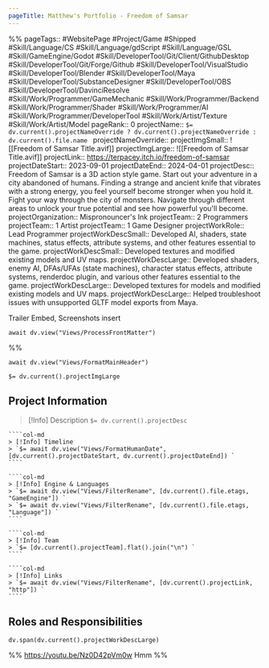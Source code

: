 ```yaml
---
pageTitle: Matthew's Portfolio - Freedom of Samsar
---
```

%%
pageTags:: #WebsitePage #Project/Game #Shipped #Skill/Language/CS #Skill/Language/gdScript #Skill/Language/GSL #Skill/GameEngine/Godot #Skill/DeveloperTool/Git/Client/GithubDesktop #Skill/DeveloperTool/Git/Forge/Github #Skill/DeveloperTool/VisualStudio #Skill/DeveloperTool/Blender #Skill/DeveloperTool/Maya #Skill/DeveloperTool/SubstanceDesigner #Skill/DeveloperTool/OBS #Skill/DeveloperTool/DavinciResolve #Skill/Work/Programmer/GameMechanic #Skill/Work/Programmer/Backend #Skill/Work/Programmer/Shader #Skill/Work/Programmer/AI #Skill/Work/Programmer/DeveloperTool #Skill/Work/Artist/Texture #Skill/Work/Artist/Model 
pageRank:: 0
projectName:: `$= dv.current().projectNameOverride ? dv.current().projectNameOverride : dv.current().file.name `
projectNameOverride:: 
projectImgSmall:: ![[Freedom of Samsar Title.avif]]
projectImgLarge:: ![[Freedom of Samsar Title.avif]]
projectLink:: https://terpacey.itch.io/freedom-of-samsar
projectDateStart:: 2023-09-01
projectDateEnd:: 2024-04-01
projectDesc:: Freedom of Samsar is a 3D action style game. Start out your adventure in a city abandoned of humans. Finding a strange and ancient knife that vibrates with a strong energy, you feel yourself become stronger when you hold it. Fight your way through the city of monsters. Navigate through different areas to unlock your true potential and see how powerful you'll become.
projectOrganization:: Mispronouncer's Ink
projectTeam:: 2 Programmers
projectTeam:: 1 Artist
projectTeam:: 1 Game Designer
projectWorkRole:: Lead Programmer
projectWorkDescSmall:: Developed AI, shaders, state machines, status effects, attribute systems, and other features essential to the game.
projectWorkDescSmall:: Developed textures and modified existing models and UV maps.
projectWorkDescLarge:: Developed shaders, enemy AI, DFAs/UFAs (state machines), character status effects, attribute systems, renderdoc plugin, and various other features essential to the game.
projectWorkDescLarge:: Developed textures for models and modified existing models and UV maps.
projectWorkDescLarge:: Helped troubleshoot issues with unsupported GLTF model exports from Maya.

Trailer Embed, Screenshots insert

```dataviewjs
await dv.view("Views/ProcessFrontMatter")
```
%%
```dataviewjs
await dv.view("Views/FormatMainHeader")
```
`$= dv.current().projectImgLarge `
## Project Information

> [!Info] Description
> `$= dv.current().projectDesc `

`````col
````col-md
> [!Info] Timeline
> `$= await dv.view("Views/FormatHumanDate", [dv.current().projectDateStart, dv.current().projectDateEnd]) `
````

````col-md
> [!Info] Engine & Languages
> `$= await dv.view("Views/FilterRename", [dv.current().file.etags, "GameEngine"]) `
> `$= await dv.view("Views/FilterRename", [dv.current().file.etags, "Language"]) `
````

````col-md
> [!Info] Team
> `$= [dv.current().projectTeam].flat().join("\n") `
````

````col-md
> [!Info] Links
> `$= await dv.view("Views/FilterRename", [dv.current().projectLink, "http"]) `
````
`````

## Roles and Responsibilities
```dataviewjs
dv.span(dv.current().projectWorkDescLarge)
```


%%
https://youtu.be/Nz0D42pVm0w
Hmm
%%
